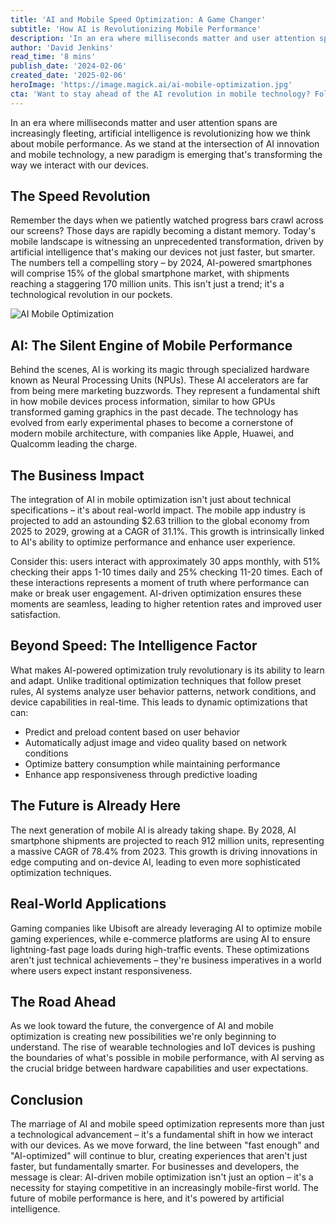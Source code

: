 ```yaml
---
title: 'AI and Mobile Speed Optimization: A Game Changer'
subtitle: 'How AI is Revolutionizing Mobile Performance'
description: 'In an era where milliseconds matter and user attention spans are increasingly fleeting, artificial intelligence is revolutionizing how we think about mobile performance. As we stand at the intersection of AI innovation and mobile technology, a new paradigm is emerging that\'s transforming the way we interact with our devices.'
author: 'David Jenkins'
read_time: '8 mins'
publish_date: '2024-02-06'
created_date: '2025-02-06'
heroImage: 'https://image.magick.ai/ai-mobile-optimization.jpg'
cta: 'Want to stay ahead of the AI revolution in mobile technology? Follow MagickAI on LinkedIn for exclusive insights and updates on the latest developments in AI-powered optimization.'
---
```


In an era where milliseconds matter and user attention spans are increasingly fleeting, artificial intelligence is revolutionizing how we think about mobile performance. As we stand at the intersection of AI innovation and mobile technology, a new paradigm is emerging that's transforming the way we interact with our devices.

## The Speed Revolution

Remember the days when we patiently watched progress bars crawl across our screens? Those days are rapidly becoming a distant memory. Today's mobile landscape is witnessing an unprecedented transformation, driven by artificial intelligence that's making our devices not just faster, but smarter. The numbers tell a compelling story – by 2024, AI-powered smartphones will comprise 15% of the global smartphone market, with shipments reaching a staggering 170 million units. This isn't just a trend; it's a technological revolution in our pockets.

![AI Mobile Optimization](https://i.magick.ai/PIXE/1738858238211_magick_img.webp)

## AI: The Silent Engine of Mobile Performance

Behind the scenes, AI is working its magic through specialized hardware known as Neural Processing Units (NPUs). These AI accelerators are far from being mere marketing buzzwords. They represent a fundamental shift in how mobile devices process information, similar to how GPUs transformed gaming graphics in the past decade. The technology has evolved from early experimental phases to become a cornerstone of modern mobile architecture, with companies like Apple, Huawei, and Qualcomm leading the charge.

## The Business Impact

The integration of AI in mobile optimization isn't just about technical specifications – it's about real-world impact. The mobile app industry is projected to add an astounding $2.63 trillion to the global economy from 2025 to 2029, growing at a CAGR of 31.1%. This growth is intrinsically linked to AI's ability to optimize performance and enhance user experience.

Consider this: users interact with approximately 30 apps monthly, with 51% checking their apps 1-10 times daily and 25% checking 11-20 times. Each of these interactions represents a moment of truth where performance can make or break user engagement. AI-driven optimization ensures these moments are seamless, leading to higher retention rates and improved user satisfaction.

## Beyond Speed: The Intelligence Factor

What makes AI-powered optimization truly revolutionary is its ability to learn and adapt. Unlike traditional optimization techniques that follow preset rules, AI systems analyze user behavior patterns, network conditions, and device capabilities in real-time. This leads to dynamic optimizations that can:

- Predict and preload content based on user behavior
- Automatically adjust image and video quality based on network conditions
- Optimize battery consumption while maintaining performance
- Enhance app responsiveness through predictive loading

## The Future is Already Here

The next generation of mobile AI is already taking shape. By 2028, AI smartphone shipments are projected to reach 912 million units, representing a massive CAGR of 78.4% from 2023. This growth is driving innovations in edge computing and on-device AI, leading to even more sophisticated optimization techniques.

## Real-World Applications

Gaming companies like Ubisoft are already leveraging AI to optimize mobile gaming experiences, while e-commerce platforms are using AI to ensure lightning-fast page loads during high-traffic events. These optimizations aren't just technical achievements – they're business imperatives in a world where users expect instant responsiveness.

## The Road Ahead

As we look toward the future, the convergence of AI and mobile optimization is creating new possibilities we're only beginning to understand. The rise of wearable technologies and IoT devices is pushing the boundaries of what's possible in mobile performance, with AI serving as the crucial bridge between hardware capabilities and user expectations.

## Conclusion

The marriage of AI and mobile speed optimization represents more than just a technological advancement – it's a fundamental shift in how we interact with our devices. As we move forward, the line between "fast enough" and "AI-optimized" will continue to blur, creating experiences that aren't just faster, but fundamentally smarter. For businesses and developers, the message is clear: AI-driven mobile optimization isn't just an option – it's a necessity for staying competitive in an increasingly mobile-first world. The future of mobile performance is here, and it's powered by artificial intelligence.